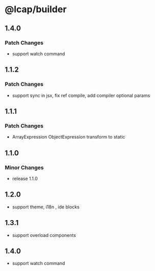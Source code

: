 # @lcap/builder

## 1.4.0

### Patch Changes

- support watch command

## 1.1.2

### Patch Changes

- support sync in jsx, fix ref compile, add compiler optional params

## 1.1.1

### Patch Changes

- ArrayExpression ObjectExpression transform to static

## 1.1.0

### Minor Changes

- release 1.1.0

## 1.2.0

- support theme, i18n , ide blocks

## 1.3.1

- support overload components

## 1.4.0

- support watch command
